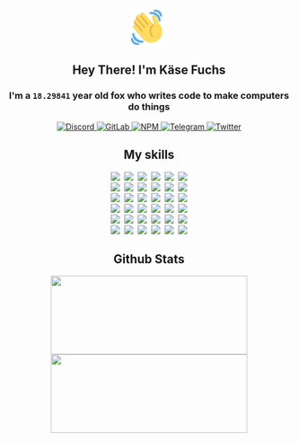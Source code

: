 <div><p align=center><img src=./resources/images/wave.gif width=64px height=64px></p><h2 align=center>Hey There! I'm Käse Fuchs</h2><h3 align=center>I'm a <code>18.29841</code> year old fox who writes code to make computers do things</h3><p align=center><a href=https://discord.com/users/507526681125322772><img alt=Discord src="https://img.shields.io/badge/Discord-5865F2?logo=discord&logoColor=white&style=flat-square#5e1fcc2eef57e2ea32c104fca82de869"> </a><a href=https://gitlab.com/kasefuchs><img alt=GitLab src="https://img.shields.io/badge/GitLab-330F63?logo=gitlab&logoColor=white&style=flat-square#5e1fcc2eef57e2ea32c104fca82de869"> </a><a href=https://npmjs.com/~kasefuchs><img alt=NPM src="https://img.shields.io/badge/NPM-CB3837?logo=npm&logoColor=white&style=flat-square#5e1fcc2eef57e2ea32c104fca82de869"> </a><a href=https://t.me/kasefuchs><img alt=Telegram src="https://img.shields.io/badge/Telegram-2CA5E0?logo=telegram&logoColor=white&style=flat-square#5e1fcc2eef57e2ea32c104fca82de869"> </a><a href=https://twitter.com/kasefuchs><img alt=Twitter src="https://img.shields.io/badge/Twitter-1DA1F2?logo=twitter&logoColor=white&style=flat-square#5e1fcc2eef57e2ea32c104fca82de869"></a></p><h2 align=center>My skills</h2><p align=center><a href=https://aws.amazon.com/ ><picture><source srcset="https://skillicons.dev/icons?i=aws&theme=dark#5e1fcc2eef57e2ea32c104fca82de869" media="(prefers-color-scheme: dark)"><source srcset="https://skillicons.dev/icons?i=aws&theme=light#5e1fcc2eef57e2ea32c104fca82de869" media="(prefers-color-scheme: light), (prefers-color-scheme: no-preference)"><img src="https://skillicons.dev/icons?i=aws&theme=light#5e1fcc2eef57e2ea32c104fca82de869"></picture></a>&nbsp;&nbsp;<a href=https://en.wikipedia.org/wiki/Bash_(Unix_shell)><picture><source srcset="https://skillicons.dev/icons?i=bash&theme=dark#5e1fcc2eef57e2ea32c104fca82de869" media="(prefers-color-scheme: dark)"><source srcset="https://skillicons.dev/icons?i=bash&theme=light#5e1fcc2eef57e2ea32c104fca82de869" media="(prefers-color-scheme: light), (prefers-color-scheme: no-preference)"><img src="https://skillicons.dev/icons?i=bash&theme=light#5e1fcc2eef57e2ea32c104fca82de869"></picture></a>&nbsp;&nbsp;<a href=https://discord.com/developers/docs><picture><source srcset="https://skillicons.dev/icons?i=bots&theme=dark#5e1fcc2eef57e2ea32c104fca82de869" media="(prefers-color-scheme: dark)"><source srcset="https://skillicons.dev/icons?i=bots&theme=light#5e1fcc2eef57e2ea32c104fca82de869" media="(prefers-color-scheme: light), (prefers-color-scheme: no-preference)"><img src="https://skillicons.dev/icons?i=bots&theme=light#5e1fcc2eef57e2ea32c104fca82de869"></picture></a>&nbsp;&nbsp;<a href=https://www.cloudflare.com/ ><picture><source srcset="https://skillicons.dev/icons?i=cloudflare&theme=dark#5e1fcc2eef57e2ea32c104fca82de869" media="(prefers-color-scheme: dark)"><source srcset="https://skillicons.dev/icons?i=cloudflare&theme=light#5e1fcc2eef57e2ea32c104fca82de869" media="(prefers-color-scheme: light), (prefers-color-scheme: no-preference)"><img src="https://skillicons.dev/icons?i=cloudflare&theme=light#5e1fcc2eef57e2ea32c104fca82de869"></picture></a>&nbsp;&nbsp;<a href=https://en.wikipedia.org/wiki/CSS><picture><source srcset="https://skillicons.dev/icons?i=css&theme=dark#5e1fcc2eef57e2ea32c104fca82de869" media="(prefers-color-scheme: dark)"><source srcset="https://skillicons.dev/icons?i=css&theme=light#5e1fcc2eef57e2ea32c104fca82de869" media="(prefers-color-scheme: light), (prefers-color-scheme: no-preference)"><img src="https://skillicons.dev/icons?i=css&theme=light#5e1fcc2eef57e2ea32c104fca82de869"></picture></a>&nbsp;&nbsp;<a href=https://www.docker.com/ ><picture><source srcset="https://skillicons.dev/icons?i=docker&theme=dark#5e1fcc2eef57e2ea32c104fca82de869" media="(prefers-color-scheme: dark)"><source srcset="https://skillicons.dev/icons?i=docker&theme=light#5e1fcc2eef57e2ea32c104fca82de869" media="(prefers-color-scheme: light), (prefers-color-scheme: no-preference)"><img src="https://skillicons.dev/icons?i=docker&theme=light#5e1fcc2eef57e2ea32c104fca82de869"></picture></a><br><a href=https://www.electronjs.org/ ><picture><source srcset="https://skillicons.dev/icons?i=electron&theme=dark#5e1fcc2eef57e2ea32c104fca82de869" media="(prefers-color-scheme: dark)"><source srcset="https://skillicons.dev/icons?i=electron&theme=light#5e1fcc2eef57e2ea32c104fca82de869" media="(prefers-color-scheme: light), (prefers-color-scheme: no-preference)"><img src="https://skillicons.dev/icons?i=electron&theme=light#5e1fcc2eef57e2ea32c104fca82de869"></picture></a>&nbsp;&nbsp;<a href=https://expressjs.com/ ><picture><source srcset="https://skillicons.dev/icons?i=express&theme=dark#5e1fcc2eef57e2ea32c104fca82de869" media="(prefers-color-scheme: dark)"><source srcset="https://skillicons.dev/icons?i=express&theme=light#5e1fcc2eef57e2ea32c104fca82de869" media="(prefers-color-scheme: light), (prefers-color-scheme: no-preference)"><img src="https://skillicons.dev/icons?i=express&theme=light#5e1fcc2eef57e2ea32c104fca82de869"></picture></a>&nbsp;&nbsp;<a href=https://www.figma.com/ ><picture><source srcset="https://skillicons.dev/icons?i=figma&theme=dark#5e1fcc2eef57e2ea32c104fca82de869" media="(prefers-color-scheme: dark)"><source srcset="https://skillicons.dev/icons?i=figma&theme=light#5e1fcc2eef57e2ea32c104fca82de869" media="(prefers-color-scheme: light), (prefers-color-scheme: no-preference)"><img src="https://skillicons.dev/icons?i=figma&theme=light#5e1fcc2eef57e2ea32c104fca82de869"></picture></a>&nbsp;&nbsp;<a href=https://firebase.google.com/ ><picture><source srcset="https://skillicons.dev/icons?i=firebase&theme=dark#5e1fcc2eef57e2ea32c104fca82de869" media="(prefers-color-scheme: dark)"><source srcset="https://skillicons.dev/icons?i=firebase&theme=light#5e1fcc2eef57e2ea32c104fca82de869" media="(prefers-color-scheme: light), (prefers-color-scheme: no-preference)"><img src="https://skillicons.dev/icons?i=firebase&theme=light#5e1fcc2eef57e2ea32c104fca82de869"></picture></a>&nbsp;&nbsp;<a href=https://flask.palletsprojects.com/ ><picture><source srcset="https://skillicons.dev/icons?i=flask&theme=dark#5e1fcc2eef57e2ea32c104fca82de869" media="(prefers-color-scheme: dark)"><source srcset="https://skillicons.dev/icons?i=flask&theme=light#5e1fcc2eef57e2ea32c104fca82de869" media="(prefers-color-scheme: light), (prefers-color-scheme: no-preference)"><img src="https://skillicons.dev/icons?i=flask&theme=light#5e1fcc2eef57e2ea32c104fca82de869"></picture></a>&nbsp;&nbsp;<a href=https://cloud.google.com/ ><picture><source srcset="https://skillicons.dev/icons?i=gcp&theme=dark#5e1fcc2eef57e2ea32c104fca82de869" media="(prefers-color-scheme: dark)"><source srcset="https://skillicons.dev/icons?i=gcp&theme=light#5e1fcc2eef57e2ea32c104fca82de869" media="(prefers-color-scheme: light), (prefers-color-scheme: no-preference)"><img src="https://skillicons.dev/icons?i=gcp&theme=light#5e1fcc2eef57e2ea32c104fca82de869"></picture></a><br><a href=https://git-scm.com/ ><picture><source srcset="https://skillicons.dev/icons?i=git&theme=dark#5e1fcc2eef57e2ea32c104fca82de869" media="(prefers-color-scheme: dark)"><source srcset="https://skillicons.dev/icons?i=git&theme=light#5e1fcc2eef57e2ea32c104fca82de869" media="(prefers-color-scheme: light), (prefers-color-scheme: no-preference)"><img src="https://skillicons.dev/icons?i=git&theme=light#5e1fcc2eef57e2ea32c104fca82de869"></picture></a>&nbsp;&nbsp;<a href=https://github.com/ ><picture><source srcset="https://skillicons.dev/icons?i=github&theme=dark#5e1fcc2eef57e2ea32c104fca82de869" media="(prefers-color-scheme: dark)"><source srcset="https://skillicons.dev/icons?i=github&theme=light#5e1fcc2eef57e2ea32c104fca82de869" media="(prefers-color-scheme: light), (prefers-color-scheme: no-preference)"><img src="https://skillicons.dev/icons?i=github&theme=light#5e1fcc2eef57e2ea32c104fca82de869"></picture></a>&nbsp;&nbsp;<a href=https://gitlab.com/ ><picture><source srcset="https://skillicons.dev/icons?i=gitlab&theme=dark#5e1fcc2eef57e2ea32c104fca82de869" media="(prefers-color-scheme: dark)"><source srcset="https://skillicons.dev/icons?i=gitlab&theme=light#5e1fcc2eef57e2ea32c104fca82de869" media="(prefers-color-scheme: light), (prefers-color-scheme: no-preference)"><img src="https://skillicons.dev/icons?i=gitlab&theme=light#5e1fcc2eef57e2ea32c104fca82de869"></picture></a>&nbsp;&nbsp;<a href=https://www.heroku.com/ ><picture><source srcset="https://skillicons.dev/icons?i=heroku&theme=dark#5e1fcc2eef57e2ea32c104fca82de869" media="(prefers-color-scheme: dark)"><source srcset="https://skillicons.dev/icons?i=heroku&theme=light#5e1fcc2eef57e2ea32c104fca82de869" media="(prefers-color-scheme: light), (prefers-color-scheme: no-preference)"><img src="https://skillicons.dev/icons?i=heroku&theme=light#5e1fcc2eef57e2ea32c104fca82de869"></picture></a>&nbsp;&nbsp;<a href=https://en.wikipedia.org/wiki/HTML><picture><source srcset="https://skillicons.dev/icons?i=html&theme=dark#5e1fcc2eef57e2ea32c104fca82de869" media="(prefers-color-scheme: dark)"><source srcset="https://skillicons.dev/icons?i=html&theme=light#5e1fcc2eef57e2ea32c104fca82de869" media="(prefers-color-scheme: light), (prefers-color-scheme: no-preference)"><img src="https://skillicons.dev/icons?i=html&theme=light#5e1fcc2eef57e2ea32c104fca82de869"></picture></a>&nbsp;&nbsp;<a href=https://en.wikipedia.org/wiki/JavaScript><picture><source srcset="https://skillicons.dev/icons?i=js&theme=dark#5e1fcc2eef57e2ea32c104fca82de869" media="(prefers-color-scheme: dark)"><source srcset="https://skillicons.dev/icons?i=js&theme=light#5e1fcc2eef57e2ea32c104fca82de869" media="(prefers-color-scheme: light), (prefers-color-scheme: no-preference)"><img src="https://skillicons.dev/icons?i=js&theme=light#5e1fcc2eef57e2ea32c104fca82de869"></picture></a><br><a href=https://en.wikipedia.org/wiki/Linux><picture><source srcset="https://skillicons.dev/icons?i=linux&theme=dark#5e1fcc2eef57e2ea32c104fca82de869" media="(prefers-color-scheme: dark)"><source srcset="https://skillicons.dev/icons?i=linux&theme=light#5e1fcc2eef57e2ea32c104fca82de869" media="(prefers-color-scheme: light), (prefers-color-scheme: no-preference)"><img src="https://skillicons.dev/icons?i=linux&theme=light#5e1fcc2eef57e2ea32c104fca82de869"></picture></a>&nbsp;&nbsp;<a href=https://mui.com/ ><picture><source srcset="https://skillicons.dev/icons?i=materialui&theme=dark#5e1fcc2eef57e2ea32c104fca82de869" media="(prefers-color-scheme: dark)"><source srcset="https://skillicons.dev/icons?i=materialui&theme=light#5e1fcc2eef57e2ea32c104fca82de869" media="(prefers-color-scheme: light), (prefers-color-scheme: no-preference)"><img src="https://skillicons.dev/icons?i=materialui&theme=light#5e1fcc2eef57e2ea32c104fca82de869"></picture></a>&nbsp;&nbsp;<a href=https://en.wikipedia.org/wiki/Markdown><picture><source srcset="https://skillicons.dev/icons?i=md&theme=dark#5e1fcc2eef57e2ea32c104fca82de869" media="(prefers-color-scheme: dark)"><source srcset="https://skillicons.dev/icons?i=md&theme=light#5e1fcc2eef57e2ea32c104fca82de869" media="(prefers-color-scheme: light), (prefers-color-scheme: no-preference)"><img src="https://skillicons.dev/icons?i=md&theme=light#5e1fcc2eef57e2ea32c104fca82de869"></picture></a>&nbsp;&nbsp;<a href=https://www.mongodb.com/ ><picture><source srcset="https://skillicons.dev/icons?i=mongodb&theme=dark#5e1fcc2eef57e2ea32c104fca82de869" media="(prefers-color-scheme: dark)"><source srcset="https://skillicons.dev/icons?i=mongodb&theme=light#5e1fcc2eef57e2ea32c104fca82de869" media="(prefers-color-scheme: light), (prefers-color-scheme: no-preference)"><img src="https://skillicons.dev/icons?i=mongodb&theme=light#5e1fcc2eef57e2ea32c104fca82de869"></picture></a>&nbsp;&nbsp;<a href=https://www.mysql.com/ ><picture><source srcset="https://skillicons.dev/icons?i=mysql&theme=dark#5e1fcc2eef57e2ea32c104fca82de869" media="(prefers-color-scheme: dark)"><source srcset="https://skillicons.dev/icons?i=mysql&theme=light#5e1fcc2eef57e2ea32c104fca82de869" media="(prefers-color-scheme: light), (prefers-color-scheme: no-preference)"><img src="https://skillicons.dev/icons?i=mysql&theme=light#5e1fcc2eef57e2ea32c104fca82de869"></picture></a>&nbsp;&nbsp;<a href=https://nextjs.org/ ><picture><source srcset="https://skillicons.dev/icons?i=nextjs&theme=dark#5e1fcc2eef57e2ea32c104fca82de869" media="(prefers-color-scheme: dark)"><source srcset="https://skillicons.dev/icons?i=nextjs&theme=light#5e1fcc2eef57e2ea32c104fca82de869" media="(prefers-color-scheme: light), (prefers-color-scheme: no-preference)"><img src="https://skillicons.dev/icons?i=nextjs&theme=light#5e1fcc2eef57e2ea32c104fca82de869"></picture></a><br><a href=https://nodejs.org/en/ ><picture><source srcset="https://skillicons.dev/icons?i=nodejs&theme=dark#5e1fcc2eef57e2ea32c104fca82de869" media="(prefers-color-scheme: dark)"><source srcset="https://skillicons.dev/icons?i=nodejs&theme=light#5e1fcc2eef57e2ea32c104fca82de869" media="(prefers-color-scheme: light), (prefers-color-scheme: no-preference)"><img src="https://skillicons.dev/icons?i=nodejs&theme=light#5e1fcc2eef57e2ea32c104fca82de869"></picture></a>&nbsp;&nbsp;<a href=https://www.postgresql.org/ ><picture><source srcset="https://skillicons.dev/icons?i=postgres&theme=dark#5e1fcc2eef57e2ea32c104fca82de869" media="(prefers-color-scheme: dark)"><source srcset="https://skillicons.dev/icons?i=postgres&theme=light#5e1fcc2eef57e2ea32c104fca82de869" media="(prefers-color-scheme: light), (prefers-color-scheme: no-preference)"><img src="https://skillicons.dev/icons?i=postgres&theme=light#5e1fcc2eef57e2ea32c104fca82de869"></picture></a>&nbsp;&nbsp;<a href=https://learn.microsoft.com/en-us/powershell/ ><picture><source srcset="https://skillicons.dev/icons?i=powershell&theme=dark#5e1fcc2eef57e2ea32c104fca82de869" media="(prefers-color-scheme: dark)"><source srcset="https://skillicons.dev/icons?i=powershell&theme=light#5e1fcc2eef57e2ea32c104fca82de869" media="(prefers-color-scheme: light), (prefers-color-scheme: no-preference)"><img src="https://skillicons.dev/icons?i=powershell&theme=light#5e1fcc2eef57e2ea32c104fca82de869"></picture></a>&nbsp;&nbsp;<a href=https://www.python.org/ ><picture><source srcset="https://skillicons.dev/icons?i=py&theme=dark#5e1fcc2eef57e2ea32c104fca82de869" media="(prefers-color-scheme: dark)"><source srcset="https://skillicons.dev/icons?i=py&theme=light#5e1fcc2eef57e2ea32c104fca82de869" media="(prefers-color-scheme: light), (prefers-color-scheme: no-preference)"><img src="https://skillicons.dev/icons?i=py&theme=light#5e1fcc2eef57e2ea32c104fca82de869"></picture></a>&nbsp;&nbsp;<a href=https://www.raspberrypi.org/ ><picture><source srcset="https://skillicons.dev/icons?i=raspberrypi&theme=dark#5e1fcc2eef57e2ea32c104fca82de869" media="(prefers-color-scheme: dark)"><source srcset="https://skillicons.dev/icons?i=raspberrypi&theme=light#5e1fcc2eef57e2ea32c104fca82de869" media="(prefers-color-scheme: light), (prefers-color-scheme: no-preference)"><img src="https://skillicons.dev/icons?i=raspberrypi&theme=light#5e1fcc2eef57e2ea32c104fca82de869"></picture></a>&nbsp;&nbsp;<a href=https://reactjs.org/ ><picture><source srcset="https://skillicons.dev/icons?i=react&theme=dark#5e1fcc2eef57e2ea32c104fca82de869" media="(prefers-color-scheme: dark)"><source srcset="https://skillicons.dev/icons?i=react&theme=light#5e1fcc2eef57e2ea32c104fca82de869" media="(prefers-color-scheme: light), (prefers-color-scheme: no-preference)"><img src="https://skillicons.dev/icons?i=react&theme=light#5e1fcc2eef57e2ea32c104fca82de869"></picture></a><br><a href=https://redux.js.org/ ><picture><source srcset="https://skillicons.dev/icons?i=redux&theme=dark#5e1fcc2eef57e2ea32c104fca82de869" media="(prefers-color-scheme: dark)"><source srcset="https://skillicons.dev/icons?i=redux&theme=light#5e1fcc2eef57e2ea32c104fca82de869" media="(prefers-color-scheme: light), (prefers-color-scheme: no-preference)"><img src="https://skillicons.dev/icons?i=redux&theme=light#5e1fcc2eef57e2ea32c104fca82de869"></picture></a>&nbsp;&nbsp;<a href=https://en.wikipedia.org/wiki/Regular_expression><picture><source srcset="https://skillicons.dev/icons?i=regex&theme=dark#5e1fcc2eef57e2ea32c104fca82de869" media="(prefers-color-scheme: dark)"><source srcset="https://skillicons.dev/icons?i=regex&theme=light#5e1fcc2eef57e2ea32c104fca82de869" media="(prefers-color-scheme: light), (prefers-color-scheme: no-preference)"><img src="https://skillicons.dev/icons?i=regex&theme=light#5e1fcc2eef57e2ea32c104fca82de869"></picture></a>&nbsp;&nbsp;<a href=https://en.wikipedia.org/wiki/Sass_(stylesheet_language)><picture><source srcset="https://skillicons.dev/icons?i=sass&theme=dark#5e1fcc2eef57e2ea32c104fca82de869" media="(prefers-color-scheme: dark)"><source srcset="https://skillicons.dev/icons?i=sass&theme=light#5e1fcc2eef57e2ea32c104fca82de869" media="(prefers-color-scheme: light), (prefers-color-scheme: no-preference)"><img src="https://skillicons.dev/icons?i=sass&theme=light#5e1fcc2eef57e2ea32c104fca82de869"></picture></a>&nbsp;&nbsp;<a href=https://www.typescriptlang.org/ ><picture><source srcset="https://skillicons.dev/icons?i=ts&theme=dark#5e1fcc2eef57e2ea32c104fca82de869" media="(prefers-color-scheme: dark)"><source srcset="https://skillicons.dev/icons?i=ts&theme=light#5e1fcc2eef57e2ea32c104fca82de869" media="(prefers-color-scheme: light), (prefers-color-scheme: no-preference)"><img src="https://skillicons.dev/icons?i=ts&theme=light#5e1fcc2eef57e2ea32c104fca82de869"></picture></a>&nbsp;&nbsp;<a href=https://unity.com/ ><picture><source srcset="https://skillicons.dev/icons?i=unity&theme=dark#5e1fcc2eef57e2ea32c104fca82de869" media="(prefers-color-scheme: dark)"><source srcset="https://skillicons.dev/icons?i=unity&theme=light#5e1fcc2eef57e2ea32c104fca82de869" media="(prefers-color-scheme: light), (prefers-color-scheme: no-preference)"><img src="https://skillicons.dev/icons?i=unity&theme=light#5e1fcc2eef57e2ea32c104fca82de869"></picture></a>&nbsp;&nbsp;<a href=https://workers.cloudflare.com/ ><picture><source srcset="https://skillicons.dev/icons?i=workers&theme=dark#5e1fcc2eef57e2ea32c104fca82de869" media="(prefers-color-scheme: dark)"><source srcset="https://skillicons.dev/icons?i=workers&theme=light#5e1fcc2eef57e2ea32c104fca82de869" media="(prefers-color-scheme: light), (prefers-color-scheme: no-preference)"><img src="https://skillicons.dev/icons?i=workers&theme=light#5e1fcc2eef57e2ea32c104fca82de869"></picture></a><br></p><h2 align=center>Github Stats</h2><p align=center><picture><source srcset="https://github-readme-stats-kasefuchs.vercel.app/api/?count_private=true&hide_border=true&hide_rank=true&line_height=20&hide_title=true&username=Kasefuchs&theme=dark#5e1fcc2eef57e2ea32c104fca82de869" media="(prefers-color-scheme: dark)"><source srcset="https://github-readme-stats-kasefuchs.vercel.app/api/?count_private=true&hide_border=true&hide_rank=true&line_height=20&hide_title=true&username=Kasefuchs&theme=light#5e1fcc2eef57e2ea32c104fca82de869" media="(prefers-color-scheme: light), (prefers-color-scheme: no-preference)"><img align=middle width=350 height=140 src="https://github-readme-stats-kasefuchs.vercel.app/api/?count_private=true&hide_border=true&hide_rank=true&line_height=20&hide_title=true&username=Kasefuchs&theme=light#5e1fcc2eef57e2ea32c104fca82de869"></picture><picture><source srcset="https://github-readme-stats-kasefuchs.vercel.app/api/top-langs/?count_private=true&hide_border=true&layout=compact&username=Kasefuchs&theme=dark#5e1fcc2eef57e2ea32c104fca82de869" media="(prefers-color-scheme: dark)"><source srcset="https://github-readme-stats-kasefuchs.vercel.app/api/top-langs/?count_private=true&hide_border=true&layout=compact&username=Kasefuchs&theme=light#5e1fcc2eef57e2ea32c104fca82de869" media="(prefers-color-scheme: light), (prefers-color-scheme: no-preference)"><img align=middle width=350 height=140 src="https://github-readme-stats-kasefuchs.vercel.app/api/top-langs/?count_private=true&hide_border=true&layout=compact&username=Kasefuchs&theme=light#5e1fcc2eef57e2ea32c104fca82de869"></picture></p><img src="https://hit.yhype.me/github/profile?user_id=64592097#5e1fcc2eef57e2ea32c104fca82de869" alt=""></div>